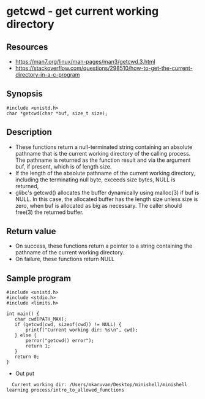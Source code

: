 # getcwd - get current working directory
## Resources
- https://man7.org/linux/man-pages/man3/getcwd.3.html
- https://stackoverflow.com/questions/298510/how-to-get-the-current-directory-in-a-c-program
## Synopsis
```
#include <unistd.h>
char *getcwd(char *buf, size_t size);
```
## Description
- These functions return a null-terminated string containing an
 absolute pathname that is the current working directory of the
 calling process.  The pathname is returned as the function result
 and via the argument buf, if present, which is of length size.
- If the length of the absolute pathname of the current working
directory, including the terminating null byte, exceeds size
bytes, NULL is returned,
- glibc's getcwd() allocates the buffer dynamically using malloc(3) if buf is NULL.
In this case, the allocated buffer has the length size unless
size is zero, when buf is allocated as big as necessary.  The
caller should free(3) the returned buffer.
## Return value
- On success, these functions return a pointer to a string containing the pathname of the current working directory.
- On failure, these functions return NULL
## Sample program
```
#include <unistd.h>
#include <stdio.h>
#include <limits.h>

int main() {
   char cwd[PATH_MAX];
   if (getcwd(cwd, sizeof(cwd)) != NULL) {
       printf("Current working dir: %s\n", cwd);
   } else {
       perror("getcwd() error");
       return 1;
   }
   return 0;
}
```
- Out put
```
  Current working dir: /Users/mkaruvan/Desktop/minishell/minishell learning process/intro_to_allowed_functions
```
